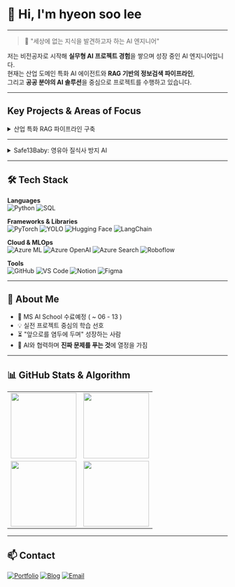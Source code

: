 # 👋 Hi, I'm hyeon soo lee
---

> 🧭 "세상에 없는 지식을 발견하고자 하는 AI 엔지니어"

저는 비전공자로 시작해 **실무형 AI 프로젝트 경험**을 쌓으며 성장 중인 AI 엔지니어입니다.  
현재는 산업 도메인 특화 AI 에이전트와 **RAG 기반의 정보검색 파이프라인**,  
그리고 **공공 분야의 AI 솔루션**을 중심으로 프로젝트를 수행하고 있습니다.

---

##  Key Projects & Areas of Focus

<details>
<summary> 산업 특화 RAG 파이프라인 구축</summary>

> 공연 데이터를 기반으로 도메인 특화 정보를 추출하는 RAG 에이전트 개발  
>
> [![Azure Cognitive Search](https://img.shields.io/badge/Azure_Cognitive_Search-0078D4?style=flat-square&logo=microsoftazure&logoColor=white)](https://azure.microsoft.com/en-us/products/search/)
> [![Azure OpenAI](https://img.shields.io/badge/Azure_OpenAI-0089D6?style=flat-square&logo=openai&logoColor=white)](https://azure.microsoft.com/en-us/products/cognitive-services/openai-service/)
> [![LangChain](https://img.shields.io/badge/LangChain-black?style=flat-square)](https://www.langchain.com/)
>
> 🔗 [프로젝트 보기](https://github.com/AIM-Artificial-Intelligence-Momentum/RAG)

</details>

---

<details>
<summary> Safe13Baby: 영유아 질식사 방지 AI</summary>

> YOLO 기반 객체 탐지로 위험 자세를 실시간 감지하는 안전 솔루션  
>
> [![PyTorch](https://img.shields.io/badge/PyTorch-EE4C2C?style=flat-square&logo=pytorch&logoColor=white)](https://pytorch.org/)
> [![YOLOv5](https://img.shields.io/badge/YOLOv5-FFBF00?style=flat-square&logo=yolo&logoColor=black)](https://github.com/ultralytics/yolov5)
> [![Azure ML](https://img.shields.io/badge/Azure_ML-0078D4?style=flat-square&logo=microsoftazure&logoColor=white)](https://azure.microsoft.com/en-us/products/machine-learning/)
>
> 🔗 [프로젝트 보기](https://github.com/SafeBabyAI/MakeModel)

</details>

---

## 🛠 Tech Stack

**Languages**  
![Python](https://img.shields.io/badge/Python-3776AB?style=flat-square&logo=python&logoColor=white)
![SQL](https://img.shields.io/badge/SQL-336791?style=flat-square&logo=postgresql&logoColor=white)

**Frameworks & Libraries**  
![PyTorch](https://img.shields.io/badge/PyTorch-EE4C2C?style=flat-square&logo=pytorch&logoColor=white)
![YOLO](https://img.shields.io/badge/YOLO-FFBF00?style=flat-square&logo=yolo&logoColor=black)
![Hugging Face](https://img.shields.io/badge/HuggingFace-FCC624?style=flat-square&logo=huggingface&logoColor=black)
![LangChain](https://img.shields.io/badge/LangChain-000000?style=flat-square)

**Cloud & MLOps**  
![Azure ML](https://img.shields.io/badge/Azure_ML-0078D4?style=flat-square&logo=microsoftazure&logoColor=white)
![Azure OpenAI](https://img.shields.io/badge/Azure_OpenAI-0078D4?style=flat-square&logo=openai&logoColor=white)
![Azure Search](https://img.shields.io/badge/Azure_Search-0078D4?style=flat-square&logo=microsoftazure&logoColor=white)
![Roboflow](https://img.shields.io/badge/Roboflow-5A67D8?style=flat-square)

**Tools**  
![GitHub](https://img.shields.io/badge/GitHub-181717?style=flat-square&logo=github)
![VS Code](https://img.shields.io/badge/VS_Code-007ACC?style=flat-square&logo=visualstudiocode&logoColor=white)
![Notion](https://img.shields.io/badge/Notion-000000?style=flat-square&logo=notion&logoColor=white)
![Figma](https://img.shields.io/badge/Figma-F24E1E?style=flat-square&logo=figma&logoColor=white)

---

## 🌱 About Me

- 🏫 MS AI School 수료예정 ( ~ 06 - 13 )
- 💡 실전 프로젝트 중심의 학습 선호
- ⏳ "앞으로를 염두에 두며" 성장하는 사람
- 🧠 AI와 협력하며 **진짜 문제를 푸는 것**에 열정을 가짐

---
## 📊 GitHub Stats & Algorithm

<table align="center">
  <tr>
    <td>
      <img src="https://github-readme-stats.vercel.app/api?username=AIminions&show_icons=true&theme=radical&hide_title=true&include_all_commits=true&count_private=true" height="150"/>
    </td>
    <td>
      <img src="https://github-readme-stats.vercel.app/api/top-langs/?username=AIminions&layout=compact&theme=radical&hide_title=true" height="150"/>
    </td>
  </tr>
  <tr>
    <td>
      <img src="https://streak-stats.demolab.com?user=AIminions&theme=radical&hide_title=true" height="150"/>
    </td>
    <td>
      <img src="http://mazassumnida.wtf/api/v2/generate_badge?boj=wis725" height="150"/>
    </td>
  </tr>
</table>

---

## 📫 Contact
<!-- - 🌐 Blog: [yourblog.com](https://yourblog.com) -->
<!-- - 💼 LinkedIn: [linkedin.com/in/yourid](https://linkedin.com/in/yourid) -->
[![Portfolio](https://img.shields.io/badge/Portfolio-000000?style=for-the-badge&logo=notion&logoColor=white)](https://your-portfolio-link.com)
[![Blog](https://img.shields.io/badge/Blog-FF5722?style=for-the-badge&logo=velog&logoColor=white)](https://your-blog-link.com)
[![Email](https://img.shields.io/badge/Email-wis72531@gmail.com-D14836?style=for-the-badge&logo=gmail&logoColor=white)](mailto:wis72531@gmail.com)
